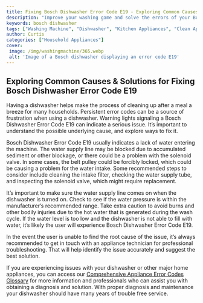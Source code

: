 ```yaml
---
title: Fixing Bosch Dishwasher Error Code E19 - Exploring Common Causes  Solutions
description: "Improve your washing game and solve the errors of your Bosch dishwasher Learn about the common causes and solutions for Bosch dishwasher error code E19 Find out whats causing the issue and get your dishwasher running again"
keywords: bosch dishwasher
tags: ["Washing Machine", "Dishwasher", "Kitchen Appliances", "Clean Appliance", "Appliance Brand"]
author: Curtis
categories: ["Household Appliances"]
cover: 
 image: /img/washingmachine/365.webp
 alt: 'Image of a Bosch dishwasher displaying an error code E19'
---
```

## Exploring Common Causes & Solutions for Fixing Bosch Dishwasher Error Code E19
Having a dishwasher helps make the process of cleaning up after a meal a breeze for many households. Persistent error codes can be a source of frustration when using a dishwasher. Warning lights signaling a Bosch Dishwasher Error Code E19 can indicate a serious issue. It’s important to understand the possible underlying cause, and explore ways to fix it.

Bosch Dishwasher Error Code E19 usually indicates a lack of water entering the machine. The water supply line may be blocked due to accumulated sediment or other blockage, or there could be a problem with the solenoid valve. In some cases, the belt pulley could be forcibly locked, which could be causing a problem for the water intake. Some recommended steps to consider include cleaning the intake filter, checking the water supply tube, and inspecting the solenoid valve, which might require replacement. 

It’s important to make sure the water supply line comes on when the dishwasher is turned on. Check to see if the water pressure is within the manufacturer’s recommended range. Take extra caution to avoid burns and other bodily injuries due to the hot water that is generated during the wash cycle. If the water level is too low and the dishwasher is not able to fill with water, it’s likely the user will experience Bosch Dishwasher Error Code E19.

In the event the user is unable to find the root cause of the issue, it’s always recommended to get in touch with an appliance technician for professional troubleshooting. That will help identify the issue accurately and suggest the best solution.

If you are experiencing issues with your dishwasher or other major home appliances, you can access our [Comprehensive Appliance Error Codes Glossary](./error-codes/) for more information and professionals who can assist you with obtaining a diagnosis and solution. With proper diagnosis and maintenance your dishwasher should have many years of trouble free service.
